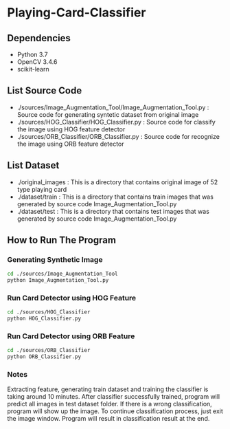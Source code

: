 # Playing-Card-Classifier

## Dependencies

* Python 3.7
* OpenCV 3.4.6
* scikit-learn

## List Source Code

* ./sources/Image_Augmentation_Tool/Image_Augmentation_Tool.py : Source code for generating syntetic dataset from original image
* ./sources/HOG_Classifier/HOG_Classifier.py : Source code for classify the image using HOG feature detector
* ./sources/ORB_Classifier/ORB_Classifier.py : Source code for recognize the image using ORB feature detector

## List Dataset

* ./original_images : This is a directory that contains original image of 52 type playing card
* ./dataset/train : This is a directory that contains train images that was generated by source code Image_Augmentation_Tool.py
* ./dataset/test : This is a directory that contains test images that was generated by source code Image_Augmentation_Tool.py

## How to Run The Program

### Generating Synthetic Image

```bash
cd ./sources/Image_Augmentation_Tool
python Image_Augmentation_Tool.py
```

### Run Card Detector using HOG Feature

```bash
cd ./sources/HOG_Classifier
python HOG_Classifier.py
```

### Run Card Detector using ORB Feature

```bash
cd ./sources/ORB_Classifier
python ORB_Classifier.py
```

### Notes

Extracting feature, generating train dataset and training the classifier is taking around 10 minutes. After classifier successfully trained, program will predict all images in test dataset folder. If there is a wrong classification, program will show up the image. To continue classification process, just exit the image window. Program will result in classification result at the end.
